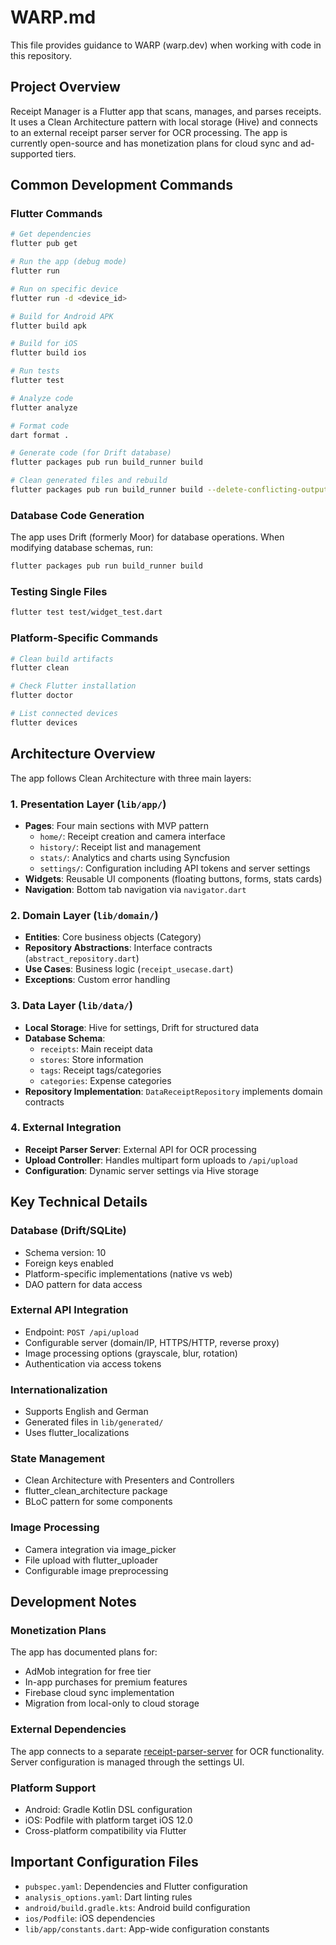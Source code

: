 # WARP.md

This file provides guidance to WARP (warp.dev) when working with code in this repository.

## Project Overview

Receipt Manager is a Flutter app that scans, manages, and parses receipts. It uses a Clean Architecture pattern with local storage (Hive) and connects to an external receipt parser server for OCR processing. The app is currently open-source and has monetization plans for cloud sync and ad-supported tiers.

## Common Development Commands

### Flutter Commands
```bash
# Get dependencies
flutter pub get

# Run the app (debug mode)
flutter run

# Run on specific device
flutter run -d <device_id>

# Build for Android APK
flutter build apk

# Build for iOS
flutter build ios

# Run tests
flutter test

# Analyze code
flutter analyze

# Format code
dart format .

# Generate code (for Drift database)
flutter packages pub run build_runner build

# Clean generated files and rebuild
flutter packages pub run build_runner build --delete-conflicting-outputs
```

### Database Code Generation
The app uses Drift (formerly Moor) for database operations. When modifying database schemas, run:
```bash
flutter packages pub run build_runner build
```

### Testing Single Files
```bash
flutter test test/widget_test.dart
```

### Platform-Specific Commands
```bash
# Clean build artifacts
flutter clean

# Check Flutter installation
flutter doctor

# List connected devices
flutter devices
```

## Architecture Overview

The app follows Clean Architecture with three main layers:

### 1. Presentation Layer (`lib/app/`)
- **Pages**: Four main sections with MVP pattern
  - `home/`: Receipt creation and camera interface
  - `history/`: Receipt list and management
  - `stats/`: Analytics and charts using Syncfusion
  - `settings/`: Configuration including API tokens and server settings
- **Widgets**: Reusable UI components (floating buttons, forms, stats cards)
- **Navigation**: Bottom tab navigation via `navigator.dart`

### 2. Domain Layer (`lib/domain/`)
- **Entities**: Core business objects (Category)
- **Repository Abstractions**: Interface contracts (`abstract_repository.dart`)
- **Use Cases**: Business logic (`receipt_usecase.dart`)
- **Exceptions**: Custom error handling

### 3. Data Layer (`lib/data/`)
- **Local Storage**: Hive for settings, Drift for structured data
- **Database Schema**: 
  - `receipts`: Main receipt data
  - `stores`: Store information
  - `tags`: Receipt tags/categories  
  - `categories`: Expense categories
- **Repository Implementation**: `DataReceiptRepository` implements domain contracts

### 4. External Integration
- **Receipt Parser Server**: External API for OCR processing
- **Upload Controller**: Handles multipart form uploads to `/api/upload`
- **Configuration**: Dynamic server settings via Hive storage

## Key Technical Details

### Database (Drift/SQLite)
- Schema version: 10
- Foreign keys enabled
- Platform-specific implementations (native vs web)
- DAO pattern for data access

### External API Integration
- Endpoint: `POST /api/upload`
- Configurable server (domain/IP, HTTPS/HTTP, reverse proxy)
- Image processing options (grayscale, blur, rotation)
- Authentication via access tokens

### Internationalization
- Supports English and German
- Generated files in `lib/generated/`
- Uses flutter_localizations

### State Management
- Clean Architecture with Presenters and Controllers
- flutter_clean_architecture package
- BLoC pattern for some components

### Image Processing
- Camera integration via image_picker
- File upload with flutter_uploader
- Configurable image preprocessing

## Development Notes

### Monetization Plans
The app has documented plans for:
- AdMob integration for free tier
- In-app purchases for premium features
- Firebase cloud sync implementation
- Migration from local-only to cloud storage

### External Dependencies
The app connects to a separate [receipt-parser-server](https://github.com/ReceiptManager/receipt-parser-server) for OCR functionality. Server configuration is managed through the settings UI.

### Platform Support
- Android: Gradle Kotlin DSL configuration
- iOS: Podfile with platform target iOS 12.0
- Cross-platform compatibility via Flutter

## Important Configuration Files

- `pubspec.yaml`: Dependencies and Flutter configuration
- `analysis_options.yaml`: Dart linting rules
- `android/build.gradle.kts`: Android build configuration
- `ios/Podfile`: iOS dependencies
- `lib/app/constants.dart`: App-wide configuration constants

